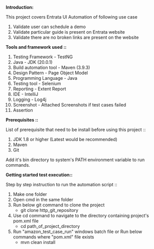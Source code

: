 **Introduction:**

This project covers Entrata UI Automation of following use case

1. Validate user can schedule a demo
2. Validate particular guide is present on Entrata website
3. Validate there are no broken links are present on the website

**Tools and framework used ::**

1. Testing Framework - TestNG
2. Java - JDK (20.0.1)
3. Build automation tool - Maven (3.9.3)
4. Design Pattern - Page Object Model
5. Programming Language - Java
6. Testing tool	- Selenium
7. Reporting - Extent Report
8. IDE - IntelliJ
9. Logging - Log4j
10. Screenshot - Attached Screenshots if test cases failed
11. Assertion

**Prerequisites ::**

List of prerequisite that need to be install before using this project ::
1. JDK 1.8 or higher (Latest would be recommended)
2. Maven
3. Git

Add it's bin directory to system's PATH environment variable to run commands.

**Getting started test execution::**

Step by step instruction to run the automation script ::
1. Make one folder
2. Open cmd in the same folder
3. Run below git command to clone the project
    - git clone http_git_repository
4. Use cd command to navigate to the directory containing project's pom.xml file
    - cd path_of_project_directory
5. Run "amazon_test_case_run" windows batch file or
   Run below commands where "pom.xml" file exists
    - mvn clean install 
